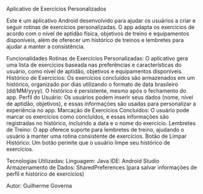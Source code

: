 Aplicativo de Exercícios Personalizados

Este é um aplicativo Android desenvolvido para ajudar os usuários a criar e seguir rotinas de exercícios personalizadas. O app adapta os exercícios de acordo com o nível de aptidão física, objetivos de treino e equipamentos disponíveis, além de oferecer um histórico de treinos e lembretes para ajudar a manter a consistência.

Funcionalidades
Rotinas de Exercícios Personalizadas: O aplicativo gera uma lista de exercícios baseada nas preferências e características do usuário, como nível de aptidão, objetivos e equipamentos disponíveis.
Histórico de Exercícios: Os exercícios concluídos são armazenados em um histórico, organizado por dias utilizando o formato de data brasileiro (dd/MM/yyyy). O histórico é persistente, mesmo após o fechamento do app.
Perfil do Usuário: Os usuários podem inserir seus dados (nome, nível de aptidão, objetivos), e essas informações são usadas para personalizar a experiência no app.
Marcação de Exercícios Concluídos: O usuário pode marcar os exercícios como concluídos, e essas informações são registradas no histórico, incluindo a data e o nome do exercício.
Lembretes de Treino: O app oferece suporte para lembretes de treino, ajudando o usuário a manter uma rotina consistente de exercícios.
Botão de Limpar Histórico: Um botão permite que o usuário limpe seu histórico de exercícios.

Tecnologias Utilizadas:
Linguagem: Java
IDE: Android Studio
Armazenamento de Dados: SharedPreferences (para salvar informações de perfil e histórico de exercícios)

Autor: Guilherme Governa
